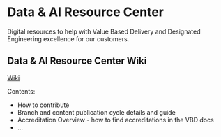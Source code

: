 # **Data & AI Resource Center**

Digital resources to help with Value Based Delivery and Designated Engineering excellence for our customers.


## Data & AI Resource Center Wiki

[Wiki](~/wiki/index.md)  

Contents:
- How to contribute
- Branch and content publication cycle details and guide
- Accreditation Overview - how to find accreditations in the VBD docs
- ...